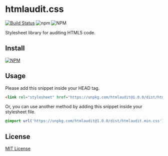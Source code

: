 
# htmlaudit.css

[![Build Status](https://travis-ci.com/erolj/htmlaudit.svg?branch=master)](https://travis-ci.com/erolj/htmlaudit) ![npm](https://img.shields.io/npm/v/htmlaudit) ![NPM](https://img.shields.io/npm/l/htmlaudit)

Stylesheet library for auditing HTML5 code.

## Install

[![NPM](https://nodei.co/npm/htmlaudit.png?mini=true)](https://nodei.co/npm/htmlaudit/)

## Usage

Please add this snippet inside your HEAD tag.

```html
<link rel="stylesheet" href="https://unpkg.com/htmlaudit@1.0.0/dist/htmlaudit.min.css" crossorigin="anonymous">
```

Or, you can use another method by adding this snippet inside your stylesheet file.

```css
@import url('https://unpkg.com/htmlaudit@1.0.0/dist/htmlaudit.min.css');
```

## License

[MIT License](https://github.com/erolj/htmlaudit/blob/master/LICENSE)
